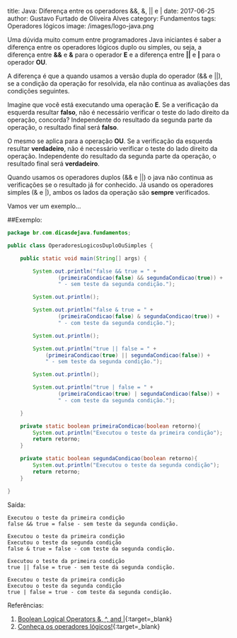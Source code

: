 title: Java: Diferença entre os operadores &&, &, || e |
date: 2017-06-25
author: Gustavo Furtado de Oliveira Alves
category: Fundamentos
tags: Operadores lógicos
image: /images/logo-java.png

Uma dúvida muito comum entre programadores Java iniciantes
é saber a diferença entre os operadores lógicos duplo ou simples, ou seja, 
a diferença entre **&&** e **&** para o operador **E**
e a diferença entre **||** e **|** para o operador **OU**.

A diferença é que a quando usamos a versão dupla do operador (&& e ||), 
se a condição da operação for resolvida, ela não continua as avaliações das condições seguintes.

Imagine que você está executando uma operação **E**.
Se a verificação da esquerda resultar **falso**, não é necessário verificar o teste do lado direito da operação, concorda?
Independente do resultado da segunda parte da operação, o resultado final será **falso**.

O mesmo se aplica para a operação **OU**.
Se a verificação da esquerda resultar **verdadeiro**, não é necessário verificar o teste do lado direito da operação.
Independente do resultado da segunda parte da operação, o resultado final será **verdadeiro**.

Quando usamos os operadores duplos (&& e ||) o java não continua as verificações se o resultado já for conhecido.
Já usando os operadores simples (& e |), ambos os lados da operação são **sempre** verificados.

Vamos ver um exemplo...

##Exemplo:

```java
package br.com.dicasdejava.fundamentos;

public class OperadoresLogicosDuploOuSimples {

	public static void main(String[] args) {

		System.out.println("false && true = " +
				(primeiraCondicao(false) && segundaCondicao(true)) +
				" - sem teste da segunda condição.");

		System.out.println();

		System.out.println("false & true = " +
				(primeiraCondicao(false) & segundaCondicao(true)) +
				" - com teste da segunda condição.");

		System.out.println();

		System.out.println("true || false = " +
			(primeiraCondicao(true) || segundaCondicao(false)) +
			" - sem teste da segunda condição.");

		System.out.println();

		System.out.println("true | false = " +
				(primeiraCondicao(true) | segundaCondicao(false)) +
				" - com teste da segunda condição.");

	}

	private static boolean primeiraCondicao(boolean retorno){
		System.out.println("Executou o teste da primeira condição");
		return retorno;
	}

	private static boolean segundaCondicao(boolean retorno){
		System.out.println("Executou o teste da segunda condição");
		return retorno;
	}

}
```

Saída:

```
Executou o teste da primeira condição
false && true = false - sem teste da segunda condição.

Executou o teste da primeira condição
Executou o teste da segunda condição
false & true = false - com teste da segunda condição.

Executou o teste da primeira condição
true || false = true - sem teste da segunda condição.

Executou o teste da primeira condição
Executou o teste da segunda condição
true | false = true - com teste da segunda condição.
```


Referências:

1. [Boolean Logical Operators &, ^, and |](http://docs.oracle.com/javase/specs/jls/se8/html/jls-15.html#jls-15.22.2){:target=\_blank}
2. [Conheça os operadores lógicos!](http://dicasdeprogramacao.com.br/operadores-logicos/){:target=\_blank}